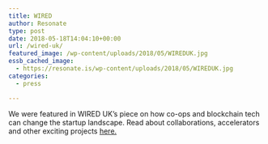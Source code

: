```yaml
---
title: WIRED
author: Resonate
type: post
date: 2018-05-18T14:04:10+00:00
url: /wired-uk/
featured_image: /wp-content/uploads/2018/05/WIREDUK.jpg
essb_cached_image:
  - https://resonate.is/wp-content/uploads/2018/05/WIREDUK.jpg
categories:
  - press

---
```

We were featured in WIRED UK&#8217;s piece on how co-ops and blockchain tech can change the startup landscape. Read about collaborations, accelerators and other exciting projects <a href="http://www.wired.co.uk/article/the-tech-cooperatives-changing-the-way-startups-do-business" target="_blank" rel="noopener noreferrer">here.</a>